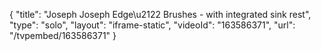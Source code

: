 {
    "title": "Joseph Joseph Edge\u2122 Brushes - with integrated sink rest",
    "type": "solo",
    "layout": "iframe-static",
    "videoId": "163586371",
    "url": "\/tvpembed\/163586371"
}